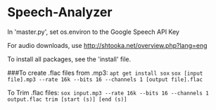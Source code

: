 # Speech-Analyzer

In 'master.py', set os.environ to the Google Speech API Key

For audio downloads, use http://shtooka.net/overview.php?lang=eng

To install all packages, see the 'install' file.



###To create .flac files from .mp3:
	`apt get install sox`
	`sox [input file].mp3 --rate 16k --bits 16 --channels 1 [output file].flac`

To Trim .flac files:
	`sox input.mp3 --rate 16k --bits 16 --channels 1 output.flac trim [start (s)] [end (s)]`